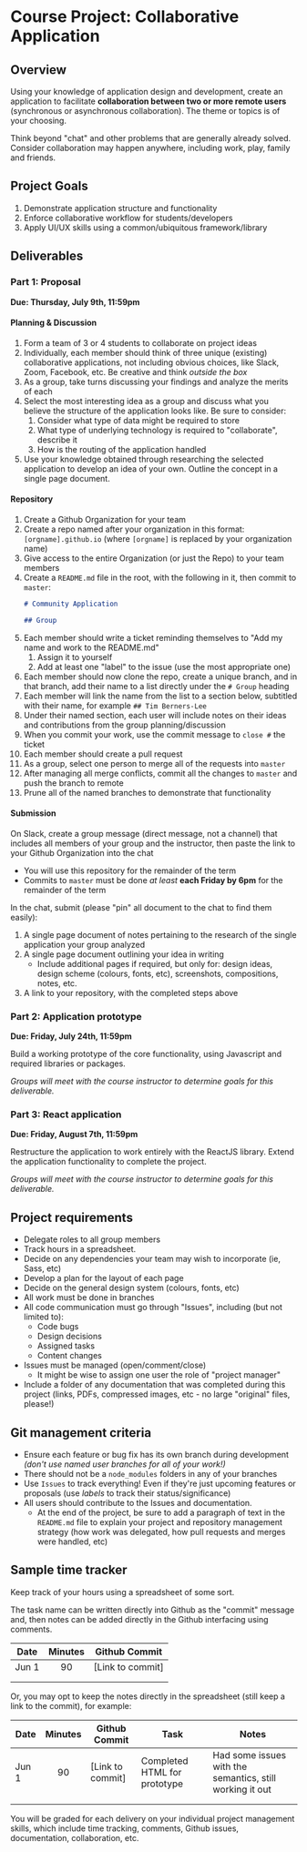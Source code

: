 # Course Project: Collaborative Application

## Overview

Using your knowledge of application design and development, create an application to facilitate **collaboration between two or more remote users** (synchronous or asynchronous collaboration). The theme or topics is of your choosing.

Think beyond "chat" and other problems that are generally already solved. Consider collaboration may happen anywhere, including work, play, family and friends.

## Project Goals

1. Demonstrate application structure and functionality
2. Enforce collaborative workflow for students/developers
3. Apply UI/UX skills using a common/ubiquitous framework/library

## Deliverables

### Part 1: Proposal

**Due: Thursday, July 9th, 11:59pm**

#### Planning & Discussion
1. Form a team of 3 or 4 students to collaborate on project ideas
2. Individually, each member should think of three unique (existing) collaborative applications, not including obvious choices, like Slack, Zoom, Facebook, etc. Be creative and think *outside the box*
3. As a group, take turns discussing your findings and analyze the merits of each
4. Select the most interesting idea as a group and discuss what you believe the structure of the application looks like. Be sure to consider:
   1. Consider what type of data might be required to store
   2. What type of underlying technology is required to "collaborate", describe it
   3. How is the routing of the application handled
5. Use your knowledge obtained through researching the selected application to develop an idea of your own. Outline the concept in a single page document.

#### Repository
1. Create a Github Organization for your team
2. Create a repo named after your organization in this format: `[orgname].github.io` (where `[orgname]` is replaced by your organization name)
3. Give access to the entire Organization (or just the Repo) to your team members
4. Create a `README.md` file in the root, with the following in it, then commit to `master`:
      ```markdown
      # Community Application

      ## Group
      ```
5. Each member should write a ticket reminding themselves to "Add my name and work to the README.md"
   1. Assign it to yourself
   2. Add at least one "label" to the issue (use the most appropriate one)
6. Each member should now clone the repo, create a unique branch, and in that branch, add their name to a list directly under the `# Group` heading
7. Each member will link the name from the list to a section below, subtitled with their name, for example `## Tim Berners-Lee`
8. Under their named section, each user will include notes on their ideas and contributions from the group planning/discussion 
9. When you commit your work, use the commit message to `close #` the ticket
10. Each member should create a pull request
11. As a group, select one person to merge all of the requests into `master`
12. After managing all merge conflicts, commit all the changes to `master` and push the branch to remote
13. Prune all of the named branches to demonstrate that functionality

#### Submission
On Slack, create a group message (direct message, not a channel) that includes all members of your group and the instructor, then paste the link to your Github Organization into the chat 
   - You will use this repository for the remainder of the term
   - Commits to `master` must be done *at least* **each Friday by 6pm** for the remainder of the term

In the chat, submit (please "pin" all document to the chat to find them easily):
1. A single page document of notes pertaining to the research of the single application your group analyzed
2. A single page document outlining your idea in writing
   - Include additional pages if required, but only for: design ideas, design scheme (colours, fonts, etc), screenshots, compositions, notes, etc.
3. A link to your repository, with the completed steps above

### Part 2: Application prototype

**Due: Friday, July 24th, 11:59pm**

Build a working prototype of the core functionality, using Javascript and required libraries or packages.

*Groups will meet with the course instructor to determine goals for this deliverable.*

### Part 3: React application

**Due: Friday, August 7th, 11:59pm**

Restructure the application to work entirely with the ReactJS library. Extend the application functionality to complete the project.

*Groups will meet with the course instructor to determine goals for this deliverable.*

## Project requirements

- Delegate roles to all group members
- Track hours in a spreadsheet.
- Decide on any dependencies your team may wish to incorporate (ie, Sass, etc)
- Develop a plan for the layout of each page
- Decide on the general design system (colours, fonts, etc)
- All work must be done in branches
- All code communication must go through "Issues", including (but not limited to):
  - Code bugs
  - Design decisions
  - Assigned tasks
  - Content changes
- Issues must be managed (open/comment/close)
  - It might be wise to assign one user the role of "project manager"
- Include a folder of any documentation that was completed during this project (links, PDFs, compressed images, etc - no large "original" files, please!)


## Git management criteria

- Ensure each feature or bug fix has its own branch during development _(don't use named user branches for all of your work!)_
- There should not be a `node_modules` folders in any of your branches
- Use `Issues` to track everything! Even if they're just upcoming features or proposals (use _labels_ to track their status/significance)
- All users should contribute to the Issues and documentation. 
  - At the end of the project, be sure to add a paragraph of text in the `README.md` file to explain your project and repository management strategy (how work was delegated, how pull requests and merges were handled, etc)


## Sample time tracker

Keep track of your hours using a spreadsheet of some sort. 

The task name can be written directly into Github as the "commit" message and, then notes can be added directly in the Github interfacing using comments.

| Date  | Minutes | Github Commit    |
|-------|:-------:|------------------|
| Jun 1 |    90   | [Link to commit] |
|       |         |                  |
|       |         |                  |

Or, you may opt to keep the notes directly in the spreadsheet (still keep a link to the commit), for example:

| Date  | Minutes | Github Commit    | Task                         | Notes                                                    |
|-------|:-------:|------------------|------------------------------|----------------------------------------------------------|
| Jun 1 |    90   | [Link to commit] | Completed HTML for prototype | Had some issues with the semantics, still working it out |
|       |         |                  |                              |                                                          |
|       |         |                  |                              |                                                          |

You will be graded for each delivery on your individual project management skills, which include time tracking, comments, Github issues, documentation, collaboration, etc.
